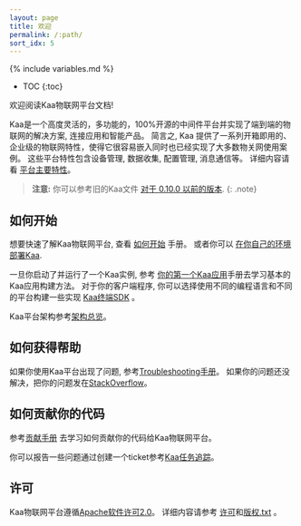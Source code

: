 ```yaml
---
layout: page
title: 欢迎
permalink: /:path/
sort_idx: 5
---
```


{% include variables.md %}

* TOC
{:toc}

欢迎阅读Kaa物联网平台文档!

Kaa是一个高度灵活的，多功能的，100%开源的中间件平台并实现了端到端的物联网的解决方案, 连接应用和智能产品。
简言之, Kaa 提供了一系列开箱即用的、企业级的物联网特性，使得它很容易嵌入同时也已经实现了大多数物关网使用案例。
这些平台特性包含设备管理, 数据收集, 配置管理, 消息通信等。
详细内容请看 [平台主要特性]({{root_url}}Programming-guide/Key-platform-features/)。

>**注意:** 你可以参考旧的Kaa文件 [对于 0.10.0 以前的版本](http://docs.kaaproject.org/display/KAA/Kaa+IoT+Platform+Home).
{: .note}

## 如何开始
想要快速了解Kaa物联网平台, 查看 [如何开始]({{root_url}}Getting-started/) 手册。
或者你可以 [在你自己的环境部署Kaa]({{root_url}}Administration-guide/System-installation/Single-node-installation/).

一旦你启动了并运行了一个Kaa实例, 参考 [你的第一个Kaa应用]({{root_url}}Programming-guide/Your-first-Kaa-application/)手册去学习基本的Kaa应用构建方法。
对于你的客户端程序, 你可以选择使用不同的编程语言和不同的平台构建一些实现 [Kaa终端SDK]({{root_url}}Programming-guide/Using-Kaa-endpoint-SDKs/) 。

Kaa平台架构参考[架构总览]({{root_url}}Architecture-overview/)。

## 如何获得帮助
如果你使用Kaa平台出现了问题, 参考[Troubleshooting手册]({{root_url}}Administration-guide/Troubleshooting/)。
如果你的问题还没解决，把你的问题发在[StackOverflow](http://stackoverflow.com/questions/tagged/kaa)。

## 如何贡献你的代码
参考[贡献手册]({{root_url}}How-to-contribute/) 去学习如何贡献你的代码给Kaa物联网平台。

你可以报告一些问题通过创建一个ticket参考[Kaa任务追踪](http://jira.kaaproject.org/browse/KAA/)。

## 许可
Kaa物联网平台遵循[Apache软件许可2.0](http://www.apache.org/licenses/LICENSE-2.0)。
详细内容请参考 [许可]({{github_url}}LICENSE)和[版权.txt]({{github_url}}copyright.txt) 。
